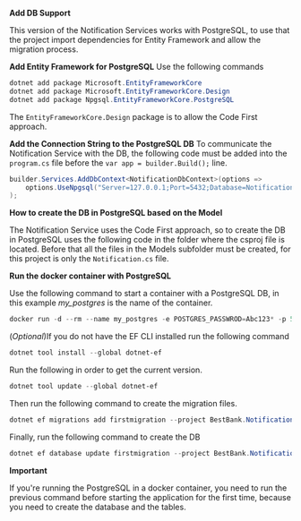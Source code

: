 **Add DB Support**

This version of the Notification Services works with PostgreSQL, to use that the project import dependencies for Entity Framework and allow the migration process.

**Add Entity Framework for PostgreSQL**
Use the following commands

``` powershell
dotnet add package Microsoft.EntityFrameworkCore
dotnet add package Microsoft.EntityFrameworkCore.Design
dotnet add package Npgsql.EntityFrameworkCore.PostgreSQL
```

The ```EntityFrameworkCore.Design``` package is to allow the Code First approach.

**Add the Connection String to the PostgreSQL DB**
To communicate the Notification Service with the DB, the following code must be added into the ```program.cs``` file before the ```var app = builder.Build();``` line.

``` C#
builder.Services.AddDbContext<NotificationDbContext>(options =>
    options.UseNpgsql("Server=127.0.0.1;Port=5432;Database=NotificationDB;User Id=postgres;Password=Abc123*;")
);
```

**How to create the DB in PostgreSQL based on the Model**

The Notification Service uses the Code First approach, so to create the DB in PostgreSQL uses the following code in the folder where the csproj file is located. Before that all the files in the Models subfolder must be created, for this project is only the ```Notification.cs``` file.

**Run the docker container with PostgreSQL**

Use the following command to start a container with a PostgreSQL DB, in this example *my_postgres* is the name of the container.

``` powershell
docker run -d --rm --name my_postgres -e POSTGRES_PASSWROD=Abc123* -p 5432:5432 postgres
```


(*Optional*)If you do not have the EF CLI installed run the following command
``` powershell
dotnet tool install --global dotnet-ef
```

Run the following in order to get the current version.

``` powershell
dotnet tool update --global dotnet-ef
```

Then run the following command to create the migration files.

``` powershell
dotnet ef migrations add firstmigration --project BestBank.NotificationService.csproj
```

Finally, run the following command to create the DB

``` powershell
dotnet ef database update firstmigration --project BestBank.NotificationService.csproj
```

**Important**

If you're running the PostgreSQL in a docker container, you need to run the previous command before starting the application for the first time, because you need to create the database and the tables.
